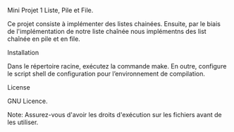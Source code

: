 Mini Projet 1 Liste, Pile et File.

Ce projet consiste à implémenter des listes chainées. Ensuite, par le biais 
de l'implémentation de notre liste chaînée nous implémentns des list chaînée en pile 
et en file.

Installation

Dans le répertoire racine, exécutez la commande make. En outre, configure le script shell de configuration pour l’environnement de compilation.

License

GNU Licence.

Note: Assurez-vous d'avoir les droits d'exécution sur les fichiers avant de les utiliser.